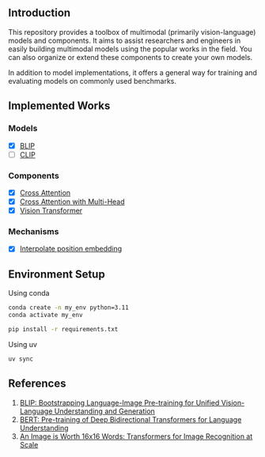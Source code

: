 ## Introduction

This repository provides a toolbox of multimodal (primarily vision-language) models and components.
It aims to assist researchers and engineers in easily building multimodal models using the popular works in the field.
You can also organize or extend these components to create your own models.

In addition to model implementations, it offers a general way for training and evaluating models on commonly used benchmarks.

## Implemented Works

### Models
- [x] [BLIP](models/blip.py)
- [ ] [CLIP]()

### Components
- [x] [Cross Attention](models/attention.py)
- [x] [Cross Attention with Multi-Head](models/attention.py)
- [x] [Vision Transformer](models/attention.py)

### Mechanisms
- [x] [Interpolate position embedding](models/utils.py)

## Environment Setup
Using conda
```bash
conda create -n my_env python=3.11
conda activate my_env
```

```bash
pip install -r requirements.txt
```
Using uv
```bash
uv sync
```

## References
1. [BLIP: Bootstrapping Language-Image Pre-training for Unified Vision-Language Understanding and Generation](https://proceedings.mlr.press/v162/li22n.html)
2. [BERT: Pre-training of Deep Bidirectional Transformers for Language Understanding](https://arxiv.org/abs/1810.04805)
3. [An Image is Worth 16x16 Words: Transformers for Image Recognition at Scale](https://arxiv.org/abs/2010.11929)


